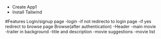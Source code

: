 - Create App1
- Install  Tailwind 


#Features
Login/signup page
    -login
    -if not redirecto to login page
    -if yes redirect to browse page
Browse(after authentication)
 -Header
 -main movie
  -trailer in background
  -title and description
  -movie suggestions
  -movie list
